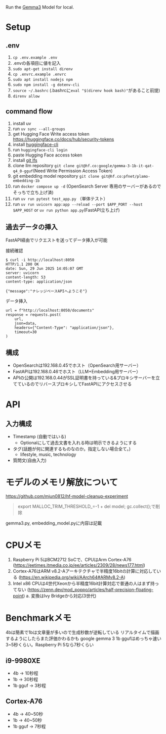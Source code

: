 Run the [Gemma3](https://huggingface.co/google/gemma-3-4b-it) Model for local.

# Setup

## .env

1. `cp .env.example .env`
2. .envの各項目に値を記入
3. `sudo apt-get install direnv`
4. `cp .envrc.example .envrc`
5. `sudo apt install nodejs npm`
6. `sudo npm install -g dotenv-cli`
7. `source ~/.bashrc` (.bashrcに`eval "$(direnv hook bash)"`があること前提)
8. `direnv allow`

## command flow

1. install uv
2. run `uv sync --all-groups`
3. get Hugging Face Write access token https://huggingface.co/docs/hub/security-tokens
4. install [huggingface-cli](https://huggingface.co/docs/huggingface_hub/main/guides/cli)
5. run `huggingface-cli login`
6. paste Hugging Face access token
7. install [git lfs](https://github.com/git-lfs/git-lfs/wiki/Installation)
8. clone llm repository `git clone git@hf.co:google/gemma-3-1b-it-qat-q4_0-gguf`(Need Write Permission Access Token)
9. git embedding model repository `git clone git@hf.co:pfnet/plamo-embedding-1b`
10. run `docker compose up -d` (OpenSearch Server 専用のサーバーがあるのでそっちで立ち上げ済)
11. run `uv run pytest test_app.py` （単体テスト）
12. run `uv run uvicorn app:app --reload --port $APP_PORT --host $APP_HOST` or `uv run python app.py`(FastAPI立ち上げ)

## 過去データの挿入

FastAPI経由でリクエストを送ってデータ挿入が可能

接続確認
```
$ curl -i http://localhost:8050
HTTP/1.1 200 OK
date: Sun, 29 Jun 2025 14:05:07 GMT
server: uvicorn
content-length: 53
content-type: application/json

{"message":"ナレッジベースAPIへようこそ"}
```

データ挿入
```
url = f"http://localhost:8050/documents"
response = requests.post(
    url,
    json=data,
    headers={"Content-Type": "application/json"},
    timeout=30
)
```
## 構成

- OpenSearchは192.168.0.45でホスト（OpenSearch用サーバー）
- FastAPIは192.168.0.46でホスト（LLM+Embedding用サーバー）
- APIの公開は192.168.0.44がSSL証明書を持っている&プロキシサーバーを立てているのでリバースプロキシしてFastAPIにアクセスさせる

# API

## 入力構成

- Timestamp (自動ではいる)
    - Optionalにして過去文書を入れる時は明示できるようにする
- タグ(話題が何に関連するものなのか。指定しない場合全て。)
    - lifestyle, music, technology
- 質問文(自由入力)

# モデルのメモリ解放について

https://github.com/mjun0812/hf-model-cleanup-experiment

> export MALLOC_TRIM_THRESHOLD_=-1 + del model; gc.collect();で削除

gemma3.py, embedding_model.pyに内容は記載

# CPUメモ

1. Raspberry Pi 5はBCM2712 SoCで、CPUはArm Cortex-A76 (https://eetimes.itmedia.co.jp/ee/articles/2309/28/news177.html)
2. Cortex-A76はARM v8.2-Aアーキテクチャで半精度16bitの計算に対応している (https://en.wikipedia.org/wiki/AArch64#ARMv8.2-A)
3. Intel x86 CPUは4世代Xeonから半精度16bit計算対応で普通の人はまず持ってない (https://zenn.dev/mod_poppo/articles/half-precision-floating-point)
    a. 変換はIvy Bridgeから対応(3世代)

# Benchmarkメモ

4bは簡素で1bは文章量が多いので生成秒数が逆転している
リアルタイムで描画するようにしたらまた評価かわるかも
google gemma 3 1b ggufはめっちゃ速い 3~5秒くらい。Raspberry Pi 5なら7秒くらい

## i9-9980XE

- 4b -> 10秒程
- 1b -> 30秒程
- 1b gguf -> 3秒程
## Cortex-A76

- 4b -> 40~50秒
- 1b -> 40~50秒
- 1b gguf -> 7秒程
